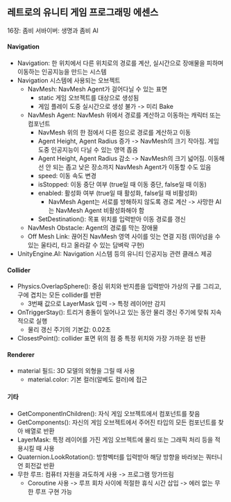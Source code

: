 ## 레트로의 유니티 게임 프로그래밍 에센스

16장: 좀비 서바이버: 생명과 좀비 AI

#### Navigation

- Navigation: 한 위치에서 다른 위치로의 경로를 계산, 실시간으로 장애물을 피하며 이동하는 인공지능을 만드는 시스템
- Navigation 시스템에 사용되는 오브젝트
  - NavMesh: NavMesh Agent가 걸어다닐 수 있는 표면
    - static 게임 오브젝트를 대상으로 생성됨
    - 게임 플레이 도중 실시간으로 생성 불가 -> 미리 Bake
  - NavMesh Agent: NavMesh 위에서 경로를 계산하고 이동하는 캐릭터 또는 컴포넌트
    - NavMesh 위의 한 점에서 다른 점으로 경로를 계산하고 이동
    - Agent Height, Agent Radius 증가 -> NavMesh의 크기 작아짐. 게임 도중 인공지능이 다닐 수 있는 영역 좁음
    - Agent Height, Agent Radius 감소 -> NavMesh의 크기 넓어짐. 이동해선 안 되는 좁고 낮은 장소까지 NavMesh Agent가 이동할 수도 있음
    - speed: 이동 속도 변경
    - isStopped: 이동 중단 여부 (true일 때 이동 중단, false일 때 이동)
    - enabled: 활성화 여부 (true일 때 활성화, false일 때 비활성화)
      - NavMesh Agent는 서로를 방해하지 않도록 경로 계산 -> 사망한 AI는 NavMesh Agent 비활성화해야 함
    - SetDestination(): 목표 위치를 입력받아 이동 경로를 갱신
  - NavMesh Obstacle: Agent의 경로를 막는 장애물
  - Off Mesh Link: 끊어진 NavMesh 영역 사이를 잇는 연결 지점 (뛰어넘을 수 있는 울타리, 타고 올라갈 수 있는 담벼락 구현)
- UnityEngine.AI: Navigation 시스템 등의 유니티 인공지능 관련 클래스 제공

#### Collider

- Physics.OverlapSphere(): 중심 위치와 반지름을 입력받아 가상의 구를 그리고, 구에 겹치는 모든 collider를 반환
  - 3번째 값으로 LayerMask 입력 -> 특정 레이어만 감지
- OnTriggerStay(): 트리거 충돌이 일어나고 있는 동안 물리 갱신 주기에 맞춰 지속적으로 실행
  - 물리 갱신 주기의 기본값: 0.02초
- ClosestPoint(): collider 표면 위의 점 중 특정 위치와 가장 가까운 점 반환


#### Renderer

- material 필드: 3D 모델의 외형을 그릴 때 사용
  - material.color: 기본 컬러(알베도 컬러)에 접근
 
#### 기타

- GetComponentInChildren(): 자식 게임 오브젝트에서 컴포넌트를 찾음
- GetComponents(): 자신의 게임 오브젝트에서 주어진 타입의 모든 컴포넌트를 찾아 배열로 반환
- LayerMask: 특정 레이어를 가진 게임 오브젝트에 물리 또는 그래픽 처리 등을 적용시킬 때 사용
- Quaternion.LookRotation(): 방향벡터를 입력받아 해당 방향을 바라보는 쿼터니언 회전값 반환
- 무한 루프: 컴퓨터 자원을 과도하게 사용 -> 프로그램 망가뜨림
  - Coroutine 사용 -> 루프 회차 사이에 적절한 휴식 시간 삽입 -> 에러 없는 무한 루프 구현 가능
